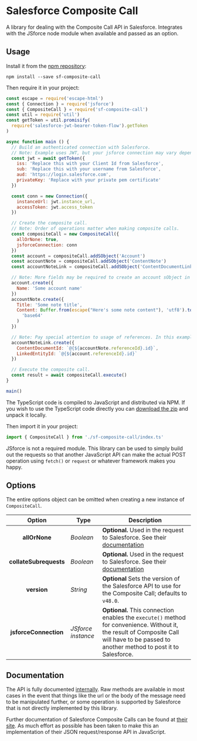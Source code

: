 # Salesforce Composite Call

A library for dealing with the Composite Call API in Salesforce. Integrates with the JSforce node module when available and passed as an option.

## Usage

Install it from the [npm repository](https://www.npmjs.com/package/sf-composite-call):

```console
npm install --save sf-composite-call
```

Then require it in your project:

```js
const escape = require('escape-html')
const { Connection } = require('jsforce')
const { CompositeCall } = require('sf-composite-call')
const util = require('util')
const getToken = util.promisify(
  require('salesforce-jwt-bearer-token-flow').getToken
)

async function main () {
  // Build an authenticated connection with Salesforce.
  // Note: Example uses JWT, but your jsforce connection may vary depending on your use case.
  const jwt = await getToken({
    iss: 'Replace this with your Client Id from Salesforce',
    sub: 'Replace this with your username from Salesforce',
    aud: 'https://login.salesforce.com',
    privateKey: 'Replace with your private pem certificate'
  })

  const conn = new Connection({
    instanceUrl: jwt.instance_url,
    accessToken: jwt.access_token
  })

  // Create the composite call.
  // Note: Order of operations matter when making composite calls.
  const compositeCall = new CompositeCall({
    allOrNone: true,
    jsforceConnection: conn
  })
  const account = compositeCall.addSObject('Account')
  const accountNote = compositeCall.addSObject('ContentNote')
  const accountNoteLink = compositeCall.addSObject('ContentDocumentLink')

  // Note: More fields may be required to create an account sObject in your Salesforce instance.
  account.create({
    Name: 'Some account name'
  })
  accountNote.create({
    Title: 'Some note title',
    Content: Buffer.from(escape("Here's some note content"), 'utf8').toString(
      'base64'
    )
  })

  // Note: Pay special attention to usage of references. In this example accountNote must be part of the same composite call otherwise an error is thrown.
  accountNoteLink.create({
    ContentDocumentId: `@{${accountNote.referenceId}.id}`,
    LinkedEntityId: `@{${account.referenceId}.id}`
  })

  // Execute the composite call.
  const result = await compositeCall.execute()
}

main()
```

The TypeScript code is compiled to JavaScript and distributed via NPM. If you wish to use the TypeScript code directly you can [download the zip](https://github.com/ahuggins-nhs/sf-composite-call/releases/latest) and unpack it locally.

Then import it in your project:

```typescript
import { CompositeCall } from './sf-composite-call/index.ts'
```

JSforce is not a required module. This library can be used to simply build out the requests so that another JavaScript API can make the actual POST operation using `fetch()` or `request` or whatever framework makes you happy.

## Options

The entire options object can be omitted when creating a new instance of `CompositeCall`.

|         Option         | Type               | Description                                                                                                                                                                               |
| :--------------------: | ------------------ | ----------------------------------------------------------------------------------------------------------------------------------------------------------------------------------------- |
|     **allOrNone**      | _Boolean_          | **Optional.** Used in the request to Salesforce. See their [documentation](https://developer.salesforce.com/docs/atlas.en-us.api_rest.meta/api_rest/requests_composite.htm)               |
| **collateSubrequests** | _Boolean_          | **Optional.** Used in the request to Salesforce. See their [documentation](https://developer.salesforce.com/docs/atlas.en-us.api_rest.meta/api_rest/requests_composite.htm)               |
|      **version**       | _String_           | **Optional** Sets the version of the Salesforce API to use for the Composite Call; defaults to `v48.0`.                                                                                   |
| **jsforceConnection**  | _JSforce instance_ | **Optional.** This connection enables the `execute()` method for convenience. Without it, the result of Composite Call will have to be passed to another method to post it to Salesforce. |

## Documentation

The API is fully documented [internally](/docs/API.md). Raw methods are available in most cases in the event that things like the url or the body of the message need to be manipulated further, or some operation is supported by Salesforce that is not directly implemented by this library.

Further documentation of Salesforce Composite Calls can be found at [their site](https://developer.salesforce.com/docs/atlas.en-us.api_rest.meta/api_rest/resources_composite_composite.htm). As much effort as possible has been taken to make this an implementation of their JSON request/response API in JavaScript.
